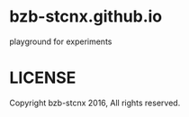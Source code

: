 # bzb-stcnx.github.io
playground for experiments

# LICENSE
Copyright bzb-stcnx 2016,
All rights reserved.
